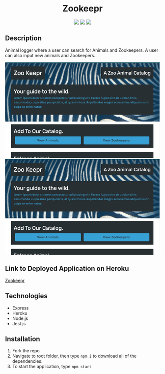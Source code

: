 <h1 align="center">Zookeepr</h1>
  
<p align="center">
    <img src="https://img.shields.io/github/repo-size/bdrawe/zookeepr" />
    <img src="https://img.shields.io/github/languages/top/bdrawe/zookeepr"  />
    <img src="https://img.shields.io/github/issues/bdrawe/zookeepr" />
</p>  


## Description 

Animal logger where a user can search for Animals and Zookeepers. A user can also input new animals and Zookeepers. 

![Screenshot Home](./public/assets/images/home.png)
![Screenshot Animal Dashboard](./public/assets/images/home.png)


## Link to Deployed Application on Heroku
[Zookeepr](https://protected-forest-60443.herokuapp.com/)



## Technologies

- Express
- Heroku 
- Node.js
- Jest.js

## Installation
1. Fork the repo
2. Navigate to root folder, then type `npm i` to download all of the dependencies.
3. To start the application, type `npm start` 




